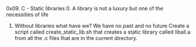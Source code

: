 0x09. C - Static libraries
0. A library is not a luxury but one of the necessities of life

1. Without libraries what have we? We have no past and no future
Create a script called create_static_lib.sh that creates a static library called liball.a from all the .c files that are in the current directory.


